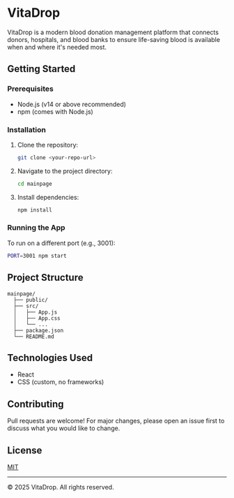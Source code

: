 # VitaDrop

VitaDrop is a modern blood donation management platform that connects donors, hospitals, and blood banks to ensure life-saving blood is available when and where it's needed most.

## Getting Started

### Prerequisites
- Node.js (v14 or above recommended)
- npm (comes with Node.js)

### Installation
1. Clone the repository:
	```sh
	git clone <your-repo-url>
	```
2. Navigate to the project directory:
	```sh
	cd mainpage
	```
3. Install dependencies:
	```sh
	npm install
	```

### Running the App
To run on a different port (e.g., 3001):
```sh
PORT=3001 npm start
```

## Project Structure
```
mainpage/
  ├── public/
  ├── src/
  │   ├── App.js
  │   ├── App.css
  │   └── ...
  ├── package.json
  └── README.md
```

## Technologies Used
- React
- CSS (custom, no frameworks)

## Contributing
Pull requests are welcome! For major changes, please open an issue first to discuss what you would like to change.

## License
[MIT](LICENSE)

---
© 2025 VitaDrop. All rights reserved.
